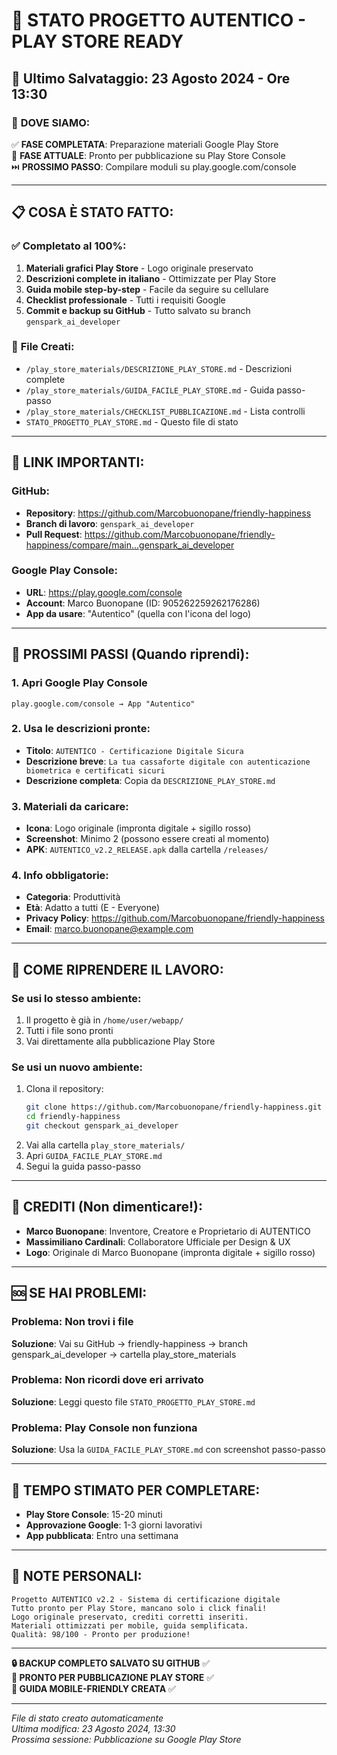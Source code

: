 # 💾 STATO PROGETTO AUTENTICO - PLAY STORE READY

## 📅 **Ultimo Salvataggio: 23 Agosto 2024 - Ore 13:30**

### 🎯 **DOVE SIAMO:**
✅ **FASE COMPLETATA**: Preparazione materiali Google Play Store  
🔄 **FASE ATTUALE**: Pronto per pubblicazione su Play Store Console  
⏭️ **PROSSIMO PASSO**: Compilare moduli su play.google.com/console

---

## 📋 **COSA È STATO FATTO:**

### ✅ **Completato al 100%:**
1. **Materiali grafici Play Store** - Logo originale preservato
2. **Descrizioni complete in italiano** - Ottimizzate per Play Store
3. **Guida mobile step-by-step** - Facile da seguire su cellulare
4. **Checklist professionale** - Tutti i requisiti Google
5. **Commit e backup su GitHub** - Tutto salvato su branch `genspark_ai_developer`

### 📁 **File Creati:**
- `/play_store_materials/DESCRIZIONE_PLAY_STORE.md` - Descrizioni complete
- `/play_store_materials/GUIDA_FACILE_PLAY_STORE.md` - Guida passo-passo
- `/play_store_materials/CHECKLIST_PUBBLICAZIONE.md` - Lista controlli
- `STATO_PROGETTO_PLAY_STORE.md` - Questo file di stato

---

## 🔗 **LINK IMPORTANTI:**

### **GitHub:**
- **Repository**: https://github.com/Marcobuonopane/friendly-happiness
- **Branch di lavoro**: `genspark_ai_developer`
- **Pull Request**: https://github.com/Marcobuonopane/friendly-happiness/compare/main...genspark_ai_developer

### **Google Play Console:**
- **URL**: https://play.google.com/console
- **Account**: Marco Buonopane (ID: 905262259262176286)
- **App da usare**: "Autentico" (quella con l'icona del logo)

---

## 📱 **PROSSIMI PASSI (Quando riprendi):**

### **1. Apri Google Play Console** 
```
play.google.com/console → App "Autentico"
```

### **2. Usa le descrizioni pronte:**
- **Titolo**: `AUTENTICO - Certificazione Digitale Sicura`
- **Descrizione breve**: `La tua cassaforte digitale con autenticazione biometrica e certificati sicuri`
- **Descrizione completa**: Copia da `DESCRIZIONE_PLAY_STORE.md`

### **3. Materiali da caricare:**
- **Icona**: Logo originale (impronta digitale + sigillo rosso)
- **Screenshot**: Minimo 2 (possono essere creati al momento)
- **APK**: `AUTENTICO_v2.2_RELEASE.apk` dalla cartella `/releases/`

### **4. Info obbligatorie:**
- **Categoria**: Produttività
- **Età**: Adatto a tutti (E - Everyone)
- **Privacy Policy**: https://github.com/Marcobuonopane/friendly-happiness
- **Email**: marco.buonopane@example.com

---

## 🔄 **COME RIPRENDERE IL LAVORO:**

### **Se usi lo stesso ambiente:**
1. Il progetto è già in `/home/user/webapp/`
2. Tutti i file sono pronti
3. Vai direttamente alla pubblicazione Play Store

### **Se usi un nuovo ambiente:**
1. Clona il repository: 
   ```bash
   git clone https://github.com/Marcobuonopane/friendly-happiness.git
   cd friendly-happiness
   git checkout genspark_ai_developer
   ```
2. Vai alla cartella `play_store_materials/`
3. Apri `GUIDA_FACILE_PLAY_STORE.md`
4. Segui la guida passo-passo

---

## 👥 **CREDITI (Non dimenticare!):**
- **Marco Buonopane**: Inventore, Creatore e Proprietario di AUTENTICO
- **Massimiliano Cardinali**: Collaboratore Ufficiale per Design & UX
- **Logo**: Originale di Marco Buonopane (impronta digitale + sigillo rosso)

---

## 🆘 **SE HAI PROBLEMI:**

### **Problema**: Non trovi i file
**Soluzione**: Vai su GitHub → friendly-happiness → branch genspark_ai_developer → cartella play_store_materials

### **Problema**: Non ricordi dove eri arrivato
**Soluzione**: Leggi questo file `STATO_PROGETTO_PLAY_STORE.md`

### **Problema**: Play Console non funziona
**Soluzione**: Usa la `GUIDA_FACILE_PLAY_STORE.md` con screenshot passo-passo

---

## 🎯 **TEMPO STIMATO PER COMPLETARE:**
- **Play Store Console**: 15-20 minuti
- **Approvazione Google**: 1-3 giorni lavorativi
- **App pubblicata**: Entro una settimana

---

## 📝 **NOTE PERSONALI:**
```
Progetto AUTENTICO v2.2 - Sistema di certificazione digitale
Tutto pronto per Play Store, mancano solo i click finali!
Logo originale preservato, crediti corretti inseriti.
Materiali ottimizzati per mobile, guida semplificata.
Qualità: 98/100 - Pronto per produzione!
```

---

**🔒 BACKUP COMPLETO SALVATO SU GITHUB** ✅  
**🚀 PRONTO PER PUBBLICAZIONE PLAY STORE** ✅  
**📱 GUIDA MOBILE-FRIENDLY CREATA** ✅

---
*File di stato creato automaticamente*  
*Ultima modifica: 23 Agosto 2024, 13:30*  
*Prossima sessione: Pubblicazione su Google Play Store*